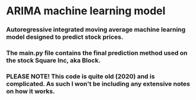 # ARIMA machine learning model
### Autoregressive integrated moving average machine learning model designed to predict stock prices.
### The main.py file contains the final prediction method used on the stock Square Inc, aka Block.
### PLEASE NOTE! This code is quite old (2020) and is complicated. As such I won't be including any extensive notes on how it works.

